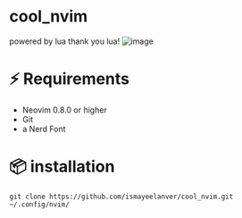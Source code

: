 # cool_nvim
powered by lua 
thank you lua!
![image](https://raw.githubusercontent.com/ismayeelanver/cool_nvim/main/Screenshot%20from%202023-11-13%2013-52-20.png)

# ⚡️ Requirements
- Neovim 0.8.0 or higher
- Git
- a Nerd Font 



# 📦  installation 
```
git clone https://github.com/ismayeelanver/cool_nvim.git ~/.config/nvim/
```
